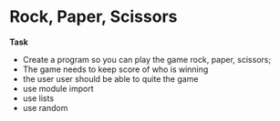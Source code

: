 # Rock, Paper, Scissors

**Task**

- Create a program so you can play the game rock, paper, scissors;
- The game needs to keep score of who is winning
- the user user should be able to quite the game
- use module import
- use lists
- use random